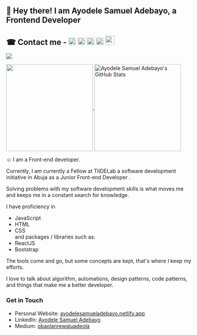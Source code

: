 ## 👋 Hey there! I am Ayodele Samuel Adebayo, a Frontend Developer

<!--- ![Readme Cover](https://github.com/unclebay143/unclebay143/blob/master/cover.jpg) -->
##	&#x260E; Contact me - [<img src='https://cdn.jsdelivr.net/npm/simple-icons@3.0.1/icons/linkedin.svg' alt='linkedin' height='20'>](https://www.linkedin.com/in/ayodele-samuel-ayodele-55902819a/) [<img src='https://cdn.jsdelivr.net/npm/simple-icons@3.0.1/icons/instagram.svg' alt='instagram' height='20'>](https://www.instagram.com/unclebigbay/) [<img src='https://cdn.jsdelivr.net/npm/simple-icons@3.0.1/icons/twitter.svg' alt='twitter' height='20'>](https://twitter.com/Ayodele29338919) [<img src='https://cdn.jsdelivr.net/npm/simple-icons@3.0.1/icons/icloud.svg' alt='website' height='20'>](https://dev.to/) [<img src='https://cdn.jsdelivr.net/npm/simple-icons@3.0.1/icons/dev-dot-to.svg' alt='website' height='25'>](https://dev.to/)

![](https://visitor-badge.laobi.icu/badge?page_id=unclebay143)

<a href="https://github.com/unclebay143/unclebay143">
  <img height="235px" align="center" src="https://github-readme-stats.vercel.app/api/top-langs/?username=unclebay143&hide=java&title_color=ffffff&text_color=c9cacc&icon_color=2bbc8a&bg_color=1d1f21" />
</a>
<a href="https://github.com/unclebay143/unclebay143">
  <img height="235px" align="center" src="https://github-readme-stats.vercel.app/api?username=unclebay143&show_icons=true&line_height=27&count_private=true&title_color=ffffff&text_color=c9cacc&icon_color=2bbc8a&bg_color=1d1f21" alt="Ayodele Samuel Adebayo's GitHub Stats" />
</a>  

<!--- My name is ##Ayodele Samuel Adebayo##, and --->
&#x263A; I am a Front-end developer.

Currently, I am currently a Fellow at TIIDELab a software development initiative in Abuja as a Junior Front-end Developer .

Solving problems with my software development skills is what moves me and keeps me in a constant search for knowledge.

I have proficiency in  
- JavaScript  
- HTML  
- CSS  
  and packages / libraries such as:
- ReactJS
- Bootstrap
<!--Also:
- Django
- Python
--> 

The tools come and go, but some concepts are kept, that's where I keep my efforts.

I love to talk about algorithm, automations, design patterns, code patterns, and things that make me a better developer.

### Get in Touch
* Personal Website: [ayodelesamueladebayo.netlify.app](http://ayodelesamueladebayo.netlify.app/)
* LinkedIn: [Ayodele Samuel Adebayo](https://www.linkedin.com/in/ayodele-samuel-ayodele-55902819a/)
* Medium: [obaolanrewajuadeola](https://medium.com/@obaolanrewajuadeola)


